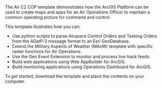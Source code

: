<p>The Air C2 COP template demonstrates how the ArcGIS Platform can be used to create maps and apps for an Air Operations Officer to maintain a common operating picture for command and control.</p>
<p>This template illustrates how you can:</p>
<ul>
  <li>Use python scripts to parse Airspace Control Orders and Tasking Orders from the ADatP-3 message format to an Esri GeoDatabase.</li>
  <li>Extend the Military Aspects of Weather (MAoW) template with specific raster functions for Air Operations.</li>
  <li>Use the Geo Event Extension to monitor and process live track feeds.</li>
  <li>Build web applications using Web AppBuilder for ArcGIS.</li>
  <li>Build monitoring applications using Operations Dashboard for ArcGIS.</li>
</ul>
<p>To get started, download the template and place the contents on your computer.</p>